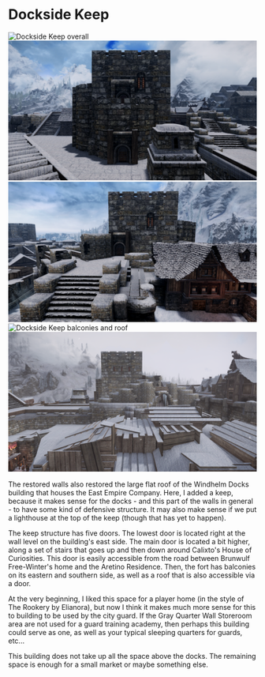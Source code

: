 # Dockside Keep

![](/windhelm/pics/docksidekeep1.png?raw=true "Dockside Keep overall")
![](/windhelm/pics/docksidekeep2.png?raw=true "Dockside Keep bottom entrance")
![](/windhelm/pics/docksidekeep3.png?raw=true "Dockside Keep main entrance")
![](/windhelm/pics/docksidekeep4.png?raw=true "Dockside Keep balconies and roof")
![](/windhelm/pics/docksidekeep5.png?raw=true "Dockside Keep from Gray Quarters direction")

The restored walls also restored the large flat roof of the Windhelm Docks building that houses the East Empire Company. Here, I added a keep, because it makes sense for the docks - and this part of the walls in general - to have some kind of defensive structure. It may also make sense if we put a lighthouse at the top of the keep (though that has yet to happen).

The keep structure has five doors. The lowest door is located right at the wall level on the building's east side. The main door is located a bit higher, along a set of stairs that goes up and then down around Calixto's House of Curiosities. This door is easily accessible from the road between Brunwulf Free-Winter's home and the Aretino Residence. Then, the fort has balconies on its eastern and southern side, as well as a roof that is also accessible via a door.

At the very beginning, I liked this space for a player home (in the style of The Rookery by Elianora), but now I think it makes much more sense for this to building to be used by the city guard. If the Gray Quarter Wall Storeroom area are not used for a guard training academy, then perhaps this building could serve as one, as well as your typical sleeping quarters for guards, etc...

This building does not take up all the space above the docks. The remaining space is enough for a small market or maybe something else.
